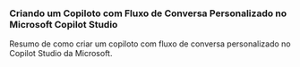 ### Criando um Copiloto com Fluxo de Conversa Personalizado no Microsoft Copilot Studio

<p>Resumo de como criar um copiloto com fluxo de conversa personalizado no Copilot Studio da Microsoft.</p>
